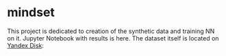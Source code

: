 # mindset
This project is dedicated to creation of the synthetic data and training NN on it.
Jupyter Notebook with results is here. The dataset itself is located on [Yandex Disk](https://disk.yandex.ru/d/c3Ty9ZQIQSKWgQ):

